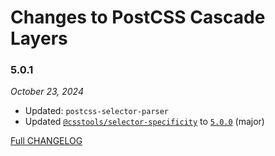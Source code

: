# Changes to PostCSS Cascade Layers

### 5.0.1

_October 23, 2024_

- Updated: `postcss-selector-parser`
- Updated [`@csstools/selector-specificity`](https://github.com/csstools/postcss-plugins/tree/main/packages/selector-specificity) to [`5.0.0`](https://github.com/csstools/postcss-plugins/tree/main/packages/selector-specificity/CHANGELOG.md#500) (major)

[Full CHANGELOG](https://github.com/csstools/postcss-plugins/tree/main/plugins/postcss-cascade-layers/CHANGELOG.md)
